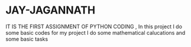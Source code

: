 # JAY-JAGANNATH
IT IS THE FIRST ASSIGNMENT OF PYTHON CODING , In this project I do some basic codes for my project
I do some mathematical calucations and some basic tasks
